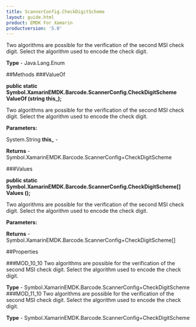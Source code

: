 ```yaml
---
title: ScannerConfig.CheckDigitScheme
layout: guide.html
product: EMDK For Xamarin 
productversion: '5.0' 
---
```

Two algorithms are possible for the verification of the second MSI check digit. Select the algorithm used to encode the check digit.

**Type** - Java.Lang.Enum

##Methods
###ValueOf

**public static Symbol.XamarinEMDK.Barcode.ScannerConfig.CheckDigitScheme ValueOf (string this_);**

Two algorithms are possible for the verification of the second MSI check digit. Select the algorithm used to encode the check digit.

**Parameters:**

System.String **this_**  - 

**Returns** - Symbol.XamarinEMDK.Barcode.ScannerConfig+CheckDigitScheme

###Values

**public static Symbol.XamarinEMDK.Barcode.ScannerConfig.CheckDigitScheme[] Values ();**

Two algorithms are possible for the verification of the second MSI check digit. Select the algorithm used to encode the check digit.

**Parameters:**

**Returns** - Symbol.XamarinEMDK.Barcode.ScannerConfig+CheckDigitScheme[]

##Properties

###MOD_10_10
Two algorithms are possible for the verification of the second MSI check digit. Select the algorithm used to encode the check digit.

**Type** - Symbol.XamarinEMDK.Barcode.ScannerConfig+CheckDigitScheme
###MOD_11_10
Two algorithms are possible for the verification of the second MSI check digit. Select the algorithm used to encode the check digit.

**Type** - Symbol.XamarinEMDK.Barcode.ScannerConfig+CheckDigitScheme
